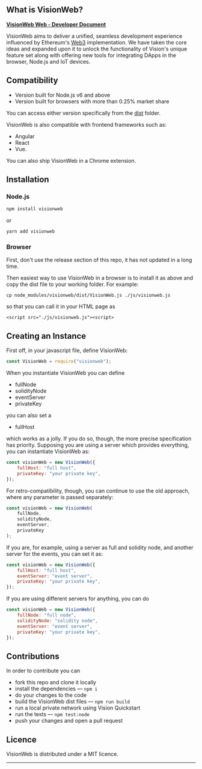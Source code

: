 ## What is VisionWeb?

**[VisionWeb Web - Developer Document](https://developers.v.network/reference#visionweb-object)**

VisionWeb aims to deliver a unified, seamless development experience influenced by Ethereum's [Web3](https://github.com/ethereum/web3.js/) implementation. We have taken the core ideas and expanded upon it to unlock the functionality of Vision's unique feature set along with offering new tools for integrating DApps in the browser, Node.js and IoT devices.

## Compatibility

-   Version built for Node.js v6 and above
-   Version built for browsers with more than 0.25% market share

You can access either version specifically from the [dist](dist) folder.

VisionWeb is also compatible with frontend frameworks such as:

-   Angular
-   React
-   Vue.

You can also ship VisionWeb in a Chrome extension.

## Installation

### Node.js

```bash
npm install visionweb
```

or

```bash
yarn add visionweb
```

### Browser

First, don't use the release section of this repo, it has not updated in a long time.

Then easiest way to use VisionWeb in a browser is to install it as above and copy the dist file to your working folder. For example:

```
cp node_modules/visionweb/dist/VisionWeb.js ./js/visionweb.js
```

so that you can call it in your HTML page as

```
<script src="./js/visionweb.js"><script>
```

## Creating an Instance

First off, in your javascript file, define VisionWeb:

```js
const VisionWeb = require("visionweb");
```

When you instantiate VisionWeb you can define

-   fullNode
-   solidityNode
-   eventServer
-   privateKey

you can also set a

-   fullHost

which works as a jolly. If you do so, though, the more precise specification has priority.
Supposing you are using a server which provides everything, you can instantiate VisionWeb as:

```js
const visionWeb = new VisionWeb({
    fullHost: "full host",
    privateKey: "your private key",
});
```

For retro-compatibility, though, you can continue to use the old approach, where any parameter is passed separately:

```js
const visionWeb = new VisionWeb(
    fullNode,
    solidityNode,
    eventServer,
    privateKey
);
```

If you are, for example, using a server as full and solidity node, and another server for the events, you can set it as:

```js
const visionWeb = new VisionWeb({
    fullHost: "full host",
    eventServer: "event server",
    privateKey: "your private key",
});
```

If you are using different servers for anything, you can do

```js
const visionWeb = new VisionWeb({
    fullNode: "full node",
    solidityNode: "solidity node",
    eventServer: "event server",
    privateKey: "your private key",
});
```

## Contributions

In order to contribute you can

-   fork this repo and clone it locally
-   install the dependencies — `npm i`
-   do your changes to the code
-   build the VisionWeb dist files — `npm run build`
-   run a local private network using Vision Quickstart
-   run the tests — `npm test:node`
-   push your changes and open a pull request

## Licence

VisionWeb is distributed under a MIT licence.

---
